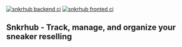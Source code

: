 [![snkrhub backend ci](https://github.com/phoenixbeats01/snkrhub/actions/workflows/main.yml/badge.svg?branch=master)](https://github.com/phoenixbeats01/snkrhub/actions/workflows/backend.yml)
[![snkrhub fronted ci](https://github.com/phoenixbeats01/snkrhub/actions/workflows/frontend.yml/badge.svg)](https://github.com/phoenixbeats01/snkrhub/actions/workflows/frontend.yml)

## Snkrhub - Track, manage, and organize your sneaker reselling

